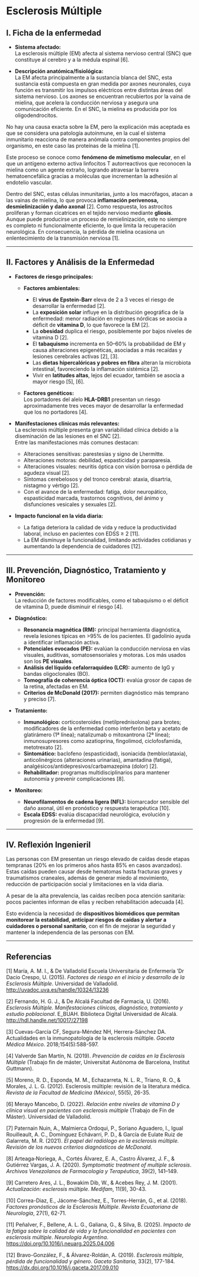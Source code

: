 # **Esclerosis Múltiple**

## **I. Ficha de la enfermedad**

- **Sistema afectado:**  
La esclerosis múltiple (EM) afecta al sistema nervioso central (SNC) que constituye al cerebro y a la médula espinal [6].

- **Descripción anatómica/fisiológica:**  
La EM afecta principalmente a la sustancia blanca del SNC, esta sustancia está compuesta en gran medida por axones neuronales, cuya función es transmitir los impulsos eléctricos entre distintas áreas del sistema nervioso. Los axones se encuentran recubiertos por la vaina de mielina, que acelera la conducción nerviosa y asegura una comunicación eficiente. En el SNC, la mielina es producida por los oligodendrocitos.  

No hay una causa exacta sobre la EM, pero la explicación más aceptada es que se considera una patología autoinmune, en la cual el sistema inmunitario reacciona de manera anómala contra componentes propios del organismo, en este caso las proteínas de la mielina [1].  

Este proceso se conoce como **fenómeno de mimetismo molecular**, en el que un antígeno externo activa linfocitos T autorreactivos que reconocen la mielina como un agente extraño, logrando atravesar la barrera hematoencefálica gracias a moléculas que incrementan la adhesión al endotelio vascular.  

Dentro del SNC, estas células inmunitarias, junto a los macrófagos, atacan a las vainas de mielina, lo que provoca **inflamación perivenosa, desmielinización y daño axonal** [2]. Como respuesta, los astrocitos proliferan y forman cicatrices en el tejido nervioso mediante **gliosis**. Aunque puede producirse un proceso de remielinización, este no siempre es completo ni funcionalmente eficiente, lo que limita la recuperación neurológica. En consecuencia, la pérdida de mielina ocasiona un enlentecimiento de la transmisión nerviosa [1].

---

## **II. Factores y Análisis de la Enfermedad**

- **Factores de riesgo principales:**

  - **Factores ambientales:**  
    - El **virus de Epstein-Barr** eleva de 2 a 3 veces el riesgo de desarrollar la enfermedad [2].  
    - La **exposición solar** influye en la distribución geográfica de la enfermedad: menor radiación en regiones nórdicas se asocia a déficit de **vitamina D**, lo que favorece la EM [2].  
    - La **obesidad** duplica el riesgo, posiblemente por bajos niveles de vitamina D [2].  
    - El **tabaquismo** incrementa en 50–60% la probabilidad de EM y causa alteraciones epigenéticas, asociadas a más recaídas y lesiones cerebrales activas [2], [3].  
    - Las **dietas hipercalóricas y pobres en fibra** alteran la microbiota intestinal, favoreciendo la inflamación sistémica [2].  
    - Vivir en **latitudes altas**, lejos del ecuador, también se asocia a mayor riesgo [5], [6].

  - **Factores genéticos:**  
    Los portadores del alelo **HLA-DRB1** presentan un riesgo aproximadamente tres veces mayor de desarrollar la enfermedad que los no portadores [4].

- **Manifestaciones clínicas más relevantes:**  
La esclerosis múltiple presenta gran variabilidad clínica debido a la diseminación de las lesiones en el SNC [2].  
Entre las manifestaciones más comunes destacan:  
  - Alteraciones sensitivas: parestesias y signo de Lhermitte.  
  - Alteraciones motoras: debilidad, espasticidad y paraparesia.  
  - Alteraciones visuales: neuritis óptica con visión borrosa o pérdida de agudeza visual [2].  
  - Síntomas cerebelosos y del tronco cerebral: ataxia, disartria, nistagmo y vértigo [2].  
  - Con el avance de la enfermedad: fatiga, dolor neuropático, espasticidad marcada, trastornos cognitivos, del ánimo y disfunciones vesicales y sexuales [2].

- **Impacto funcional en la vida diaria:**  
  - La fatiga deteriora la calidad de vida y reduce la productividad laboral, incluso en pacientes con EDSS ≥ 2 [11].  
  - La EM disminuye la funcionalidad, limitando actividades cotidianas y aumentando la dependencia de cuidadores [12].

---

## **III. Prevención, Diagnóstico, Tratamiento y Monitoreo**

- **Prevención:**  
La reducción de factores modificables, como el tabaquismo o el déficit de vitamina D, puede disminuir el riesgo [4].

- **Diagnóstico:**  
  - **Resonancia magnética (RM):** principal herramienta diagnóstica, revela lesiones típicas en >95% de los pacientes. El gadolinio ayuda a identificar inflamación activa.  
  - **Potenciales evocados (PE):** evalúan la conducción nerviosa en vías visuales, auditivas, somatosensoriales y motoras. Los más usados son los **PE visuales**.  
  - **Análisis del líquido cefalorraquídeo (LCR):** aumento de IgG y bandas oligoclonales (BO).  
  - **Tomografía de coherencia óptica (OCT):** evalúa grosor de capas de la retina, afectadas en EM.  
  - **Criterios de McDonald (2017):** permiten diagnóstico más temprano y preciso [7].

- **Tratamiento:**  
  - **Inmunológico:** corticosteroides (metilprednisolona) para brotes; modificadores de la enfermedad como interferón beta y acetato de glatirámero (1ª línea); natalizumab o mitoxantrona (2ª línea); inmunosupresores como azatioprina, fingolimod, ciclofosfamida, metotrexato [2].  
  - **Sintomático:** baclofeno (espasticidad), isoniacida (temblor/ataxia), anticolinérgicos (alteraciones urinarias), amantadina (fatiga), analgésicos/antidepresivos/carbamazepina (dolor) [2].  
  - **Rehabilitador:** programas multidisciplinarios para mantener autonomía y prevenir complicaciones [8].

- **Monitoreo:**  
  - **Neurofilamentos de cadena ligera (NFL):** biomarcador sensible del daño axonal, útil en pronóstico y respuesta terapéutica [10].  
  - **Escala EDSS:** evalúa discapacidad neurológica, evolución y progresión de la enfermedad [9].

---

## **IV. Reflexión Ingenieril**

Las personas con EM presentan un riesgo elevado de caídas desde etapas tempranas (20% en los primeros años hasta 85% en casos avanzados). Estas caídas pueden causar desde hematomas hasta fracturas graves y traumatismos craneales, además de generar miedo al movimiento, reducción de participación social y limitaciones en la vida diaria.  

A pesar de la alta prevalencia, las caídas reciben poca atención sanitaria: pocos pacientes informan de ellas y reciben rehabilitación adecuada [4].  

Esto evidencia la necesidad de **dispositivos biomédicos que permitan monitorear la estabilidad, anticipar riesgos de caídas y alertar a cuidadores o personal sanitario**, con el fin de mejorar la seguridad y mantener la independencia de las personas con EM.

---

## **Referencias**

[1] María, A. M. I., & De Valladolid Escuela Universitaria de Enfermería ’Dr Dacio Crespo, U. (2015). *Factores de riesgo en el inicio y desarrollo de la Esclerosis Múltiple*. Universidad de Valladolid. <http://uvadoc.uva.es/handle/10324/13236>  

[2] Fernando, H. G. J., & De Alcalá Facultad de Farmacia, U. (2016). *Esclerosis Múltiple. Manifestaciones clínicas, diagnóstico, tratamiento y estudio poblacional*. E\_BUAH. Biblioteca Digital Universidad de Alcalá. <http://hdl.handle.net/10017/27198>  

[3] Cuevas-García CF, Segura-Méndez NH, Herrera-Sánchez DA. Actualidades en la inmunopatología de la esclerosis múltiple. *Gaceta Médica México*. 2018;154(5):588-597.  

[4] Valverde San Martín, N. (2019). *Prevención de caídas en la Esclerosis Múltiple* (Trabajo fin de máster, Universitat Autònoma de Barcelona, Institut Guttmann).  

[5] Moreno, R. D., Esponda, M. M., Echazarreta, N. L. R., Triano, R. O., & Morales, J. L. G. (2012). Esclerosis múltiple: revisión de la literatura médica. *Revista de la Facultad de Medicina (México)*, 55(5), 26-35.  

[6] Merayo Mancebo, D. (2022). *Relación entre niveles de vitamina D y clínica visual en pacientes con esclerosis múltiple* (Trabajo de Fin de Máster). Universidad de Valladolid.  

[7] Paternain Nuin, A., Malmierca Ordoqui, P., Soriano Aguadero, I., Igual Rouilleault, A. C., Domínguez Echávarri, P. D., & García de Eulate Ruiz de Galarreta, M. R. (2021). *El papel del radiólogo en la esclerosis múltiple. Revisión de los nuevos criterios diagnósticos de McDonald*.  

[8] Arteaga‐Noriega, A., Cortés Álvarez, E. A., Castro Álvarez, J. F., & Gutiérrez Vargas, J. A. (2020). *Symptomatic treatment of multiple sclerosis*. *Archivos Venezolanos de Farmacología y Terapéutica*, 39(2), 141–149.  

[9] Carretero Ares, J. L., Bowakim Dib, W., & Acebes Rey, J. M. (2001). *Actualización: esclerosis múltiple*. *Medifam*, 11(9), 30-43.  

[10] Correa-Diaz, E., Jácome-Sánchez, E., Torres-Herrán, G., et al. (2018). *Factores pronósticos de la Esclerosis Múltiple*. *Revista Ecuatoriana de Neurología*, 27(1), 62-71.  

[11] Peñalver, F., Bellene, A. L. G., Galiana, G., & Silva, B. (2025). *Impacto de la fatiga sobre la calidad de vida y la funcionalidad en pacientes con esclerosis múltiple*. *Neurología Argentina*. <https://doi.org/10.1016/j.neuarg.2025.04.006>  

[12] Bravo-González, F., & Álvarez-Roldán, A. (2019). *Esclerosis múltiple, pérdida de funcionalidad y género*. *Gaceta Sanitaria*, 33(2), 177-184. <https://dx.doi.org/10.1016/j.gaceta.2017.09.010>  



